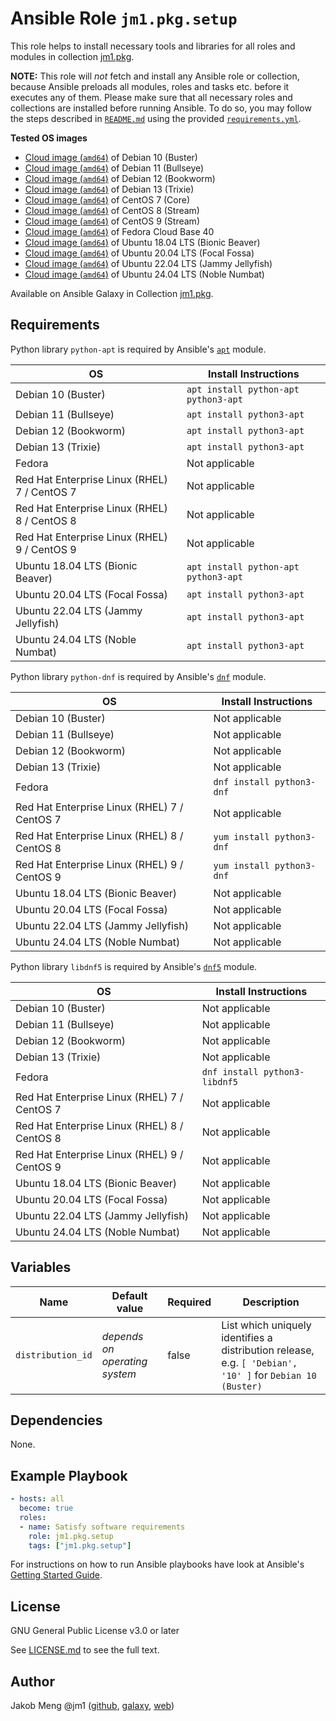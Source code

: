 # Ansible Role `jm1.pkg.setup`

This role helps to install necessary tools and libraries for all roles and modules in collection
[jm1.pkg](https://galaxy.ansible.com/jm1/pkg).

**NOTE:** This role will *not* fetch and install any Ansible role or collection, because Ansible preloads all modules,
roles and tasks etc. before it executes any of them. Please make sure that all necessary roles and collections are
installed before running Ansible. To do so, you may follow the steps described in [`README.md`](https://github.com/JM1/ansible-collection-jm1-pkg/blob/master/README.md)
using the provided [`requirements.yml`](https://github.com/JM1/ansible-collection-jm1-pkg/blob/master/requirements.yml).

**Tested OS images**
- [Cloud image (`amd64`)](https://cdimage.debian.org/images/cloud/buster/daily/) of Debian 10 (Buster)
- [Cloud image (`amd64`)](https://cdimage.debian.org/images/cloud/bullseye/daily/) of Debian 11 (Bullseye)
- [Cloud image (`amd64`)](https://cdimage.debian.org/images/cloud/bookworm/daily/) of Debian 12 (Bookworm)
- [Cloud image (`amd64`)](https://cdimage.debian.org/images/cloud/trixie/daily/) of Debian 13 (Trixie)
- [Cloud image (`amd64`)](https://cloud.centos.org/centos/7/images/) of CentOS 7 (Core)
- [Cloud image (`amd64`)](https://cloud.centos.org/centos/8-stream/x86_64/images/) of CentOS 8 (Stream)
- [Cloud image (`amd64`)](https://cloud.centos.org/centos/9-stream/x86_64/images/) of CentOS 9 (Stream)
- [Cloud image (`amd64`)](https://download.fedoraproject.org/pub/fedora/linux/releases/40/Cloud/x86_64/images/) of Fedora Cloud Base 40
- [Cloud image (`amd64`)](https://cloud-images.ubuntu.com/bionic/current/) of Ubuntu 18.04 LTS (Bionic Beaver)
- [Cloud image (`amd64`)](https://cloud-images.ubuntu.com/focal/) of Ubuntu 20.04 LTS (Focal Fossa)
- [Cloud image (`amd64`)](https://cloud-images.ubuntu.com/jammy/) of Ubuntu 22.04 LTS (Jammy Jellyfish)
- [Cloud image (`amd64`)](https://cloud-images.ubuntu.com/noble/) of Ubuntu 24.04 LTS (Noble Numbat)

Available on Ansible Galaxy in Collection [jm1.pkg](https://galaxy.ansible.com/jm1/pkg).

## Requirements

Python library `python-apt` is required by Ansible's [`apt`](
https://docs.ansible.com/ansible/latest/modules/apt_module.html) module.

| OS                                           | Install Instructions                 |
| -------------------------------------------- | ------------------------------------ |
| Debian 10 (Buster)                           | `apt install python-apt python3-apt` |
| Debian 11 (Bullseye)                         | `apt install python3-apt`            |
| Debian 12 (Bookworm)                         | `apt install python3-apt`            |
| Debian 13 (Trixie)                           | `apt install python3-apt`            |
| Fedora                                       | Not applicable                       |
| Red Hat Enterprise Linux (RHEL) 7 / CentOS 7 | Not applicable                       |
| Red Hat Enterprise Linux (RHEL) 8 / CentOS 8 | Not applicable                       |
| Red Hat Enterprise Linux (RHEL) 9 / CentOS 9 | Not applicable                       |
| Ubuntu 18.04 LTS (Bionic Beaver)             | `apt install python-apt python3-apt` |
| Ubuntu 20.04 LTS (Focal Fossa)               | `apt install python3-apt`            |
| Ubuntu 22.04 LTS (Jammy Jellyfish)           | `apt install python3-apt`            |
| Ubuntu 24.04 LTS (Noble Numbat)              | `apt install python3-apt`            |

Python library `python-dnf` is required by Ansible's [`dnf`](
https://docs.ansible.com/ansible/latest/modules/dnf_module.html) module.

| OS                                           | Install Instructions      |
| -------------------------------------------- | ------------------------- |
| Debian 10 (Buster)                           | Not applicable            |
| Debian 11 (Bullseye)                         | Not applicable            |
| Debian 12 (Bookworm)                         | Not applicable            |
| Debian 13 (Trixie)                           | Not applicable            |
| Fedora                                       | `dnf install python3-dnf` |
| Red Hat Enterprise Linux (RHEL) 7 / CentOS 7 | Not applicable            |
| Red Hat Enterprise Linux (RHEL) 8 / CentOS 8 | `yum install python3-dnf` |
| Red Hat Enterprise Linux (RHEL) 9 / CentOS 9 | `yum install python3-dnf` |
| Ubuntu 18.04 LTS (Bionic Beaver)             | Not applicable            |
| Ubuntu 20.04 LTS (Focal Fossa)               | Not applicable            |
| Ubuntu 22.04 LTS (Jammy Jellyfish)           | Not applicable            |
| Ubuntu 24.04 LTS (Noble Numbat)              | Not applicable            |

Python library `libdnf5` is required by Ansible's [`dnf5`](
https://docs.ansible.com/ansible/latest/modules/dnf5_module.html) module.

| OS                                           | Install Instructions          |
| -------------------------------------------- | ------------------------------|
| Debian 10 (Buster)                           | Not applicable                |
| Debian 11 (Bullseye)                         | Not applicable                |
| Debian 12 (Bookworm)                         | Not applicable                |
| Debian 13 (Trixie)                           | Not applicable                |
| Fedora                                       | `dnf install python3-libdnf5` |
| Red Hat Enterprise Linux (RHEL) 7 / CentOS 7 | Not applicable                |
| Red Hat Enterprise Linux (RHEL) 8 / CentOS 8 | Not applicable                |
| Red Hat Enterprise Linux (RHEL) 9 / CentOS 9 | Not applicable                |
| Ubuntu 18.04 LTS (Bionic Beaver)             | Not applicable                |
| Ubuntu 20.04 LTS (Focal Fossa)               | Not applicable                |
| Ubuntu 22.04 LTS (Jammy Jellyfish)           | Not applicable                |
| Ubuntu 24.04 LTS (Noble Numbat)              | Not applicable                |


## Variables

| Name               | Default value                           | Required | Description                                                                                               |
| ------------------ | --------------------------------------- | -------- | --------------------------------------------------------------------------------------------------------- |
| `distribution_id`  | *depends on operating system*           | false    | List which uniquely identifies a distribution release, e.g. `[ 'Debian', '10' ]` for `Debian 10 (Buster)` |

## Dependencies

None.

## Example Playbook

```yml
- hosts: all
  become: true
  roles:
  - name: Satisfy software requirements
    role: jm1.pkg.setup
    tags: ["jm1.pkg.setup"]
```

For instructions on how to run Ansible playbooks have look at Ansible's
[Getting Started Guide](https://docs.ansible.com/ansible/latest/network/getting_started/first_playbook.html).

## License

GNU General Public License v3.0 or later

See [LICENSE.md](../../LICENSE.md) to see the full text.

## Author

Jakob Meng
@jm1 ([github](https://github.com/jm1), [galaxy](https://galaxy.ansible.com/jm1), [web](http://www.jakobmeng.de))
